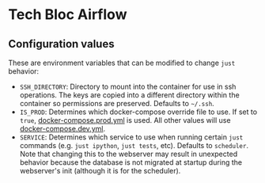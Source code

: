 # Tech Bloc Airflow

## Configuration values

These are environment variables that can be modified to change `just` behavior:

- `SSH_DIRECTORY`: Directory to mount into the container for use in ssh operations. The keys are copied into a different directory within the container so permissions are preserved. Defaults to `~/.ssh`.
- `IS_PROD`: Determines which docker-compose override file to use. If set to `true`, [docker-compose.prod.yml](./docker-compose.prod.yml) is used. All other values will use [docker-compose.dev.yml](./docker-compose.dev.yml).
- `SERVICE`: Determines which service to use when running certain `just` commands (e.g. `just ipython`, `just tests`, etc). Defaults to `scheduler`. Note that changing this to the webserver may result in unexpected behavior because the database is not migrated at startup during the webserver's init (although it is for the scheduler).

